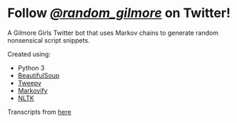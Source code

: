 # Follow *[@random_gilmore](https://twitter.com/random_gilmore)* on Twitter!


A Gilmore Girls Twitter bot that uses Markov chains to generate random nonsensical script snippets.

Created using:
* Python 3
* [BeautifulSoup](https://www.crummy.com/software/BeautifulSoup/)
* [Tweepy](https://github.com/tweepy/tweepy)
* [Markovify](https://github.com/jsvine/markovify)
* [NLTK](http://nltk.org)

Transcripts from [here](https://crazy-internet-people.com/site/gilmoregirls/scripts.html)
